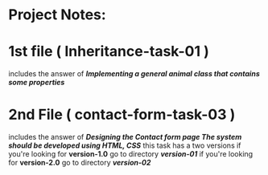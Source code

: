 # Project Notes:
# 1st file ( Inheritance-task-01 )
includes the answer of ***Implementing a general animal class that contains some properties***
# 2nd File ( contact-form-task-03 )
includes the answer of ***Designing the Contact form page
The system should be developed using HTML, CSS*** this task has a two versions 
if you're looking for **version-1.0** go to directory ***version-01***
if you're looking for **version-2.0** go to directory ***version-02***
